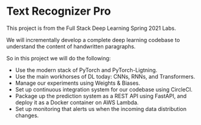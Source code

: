 # Text Recognizer Pro 

This project is from the Full Stack Deep Learning Spring 2021 Labs.

We will incrementally develop a complete deep learning codebase to understand the content of handwritten paragraphs.

So in this project we will do the following:
- Use the modern stack of PyTorch and PyTorch-Ligtning.
- Use the main workhorses of DL today: CNNs, RNNs, and Transformers.
- Manage our experiments using Weights & Biases.
- Set up continuous integration system for our codebase using CircleCI.
- Package up the prediction system as a REST API using FastAPI, and deploy it as a Docker container on AWS Lambda.
- Set up monitoring that alerts us when the incoming data distribution changes.

